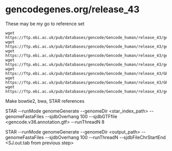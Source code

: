 

#	gencodegenes.org/release_43


These may be my go to reference set


```
wget https://ftp.ebi.ac.uk/pub/databases/gencode/Gencode_human/release_43/gencode.v43.transcripts.fa.gz
wget https://ftp.ebi.ac.uk/pub/databases/gencode/Gencode_human/release_43/gencode.v43.pc_transcripts.fa.gz
wget https://ftp.ebi.ac.uk/pub/databases/gencode/Gencode_human/release_43/gencode.v43.pc_translations.fa.gz
wget https://ftp.ebi.ac.uk/pub/databases/gencode/Gencode_human/release_43/gencode.v43.lncRNA_transcripts.fa.gz
wget https://ftp.ebi.ac.uk/pub/databases/gencode/Gencode_human/release_43/GRCh38.p13.genome.fa.gz
wget https://ftp.ebi.ac.uk/pub/databases/gencode/Gencode_human/release_43/GRCh38.primary_assembly.genome.fa.gz
wget https://ftp.ebi.ac.uk/pub/databases/gencode/Gencode_human/release_43/gencode.v43.primary_assembly.annotation.gtf.gz
```


Make bowtie2, bwa, STAR references



STAR
--runMode genomeGenerate
--genomeDir <star_index_path>
--genomeFastaFiles <reference>
--sjdbOverhang 100
--sjdbGTFfile <gencode.v36.annotation.gtf>
--runThreadN 8


STAR
--runMode genomeGenerate
--genomeDir <output_path>
--genomeFastaFiles <reference>
--sjdbOverhang 100
--runThreadN <runThreadN>
--sjdbFileChrStartEnd <SJ.out.tab from previous step>




